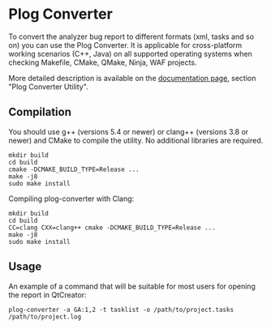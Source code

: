 Plog Converter
===============================

To convert the analyzer bug report to different formats (xml, tasks and so on) you can use the Plog Converter.
It is applicable for cross-platform working scenarios (C++, Java) on all supported operating systems when checking Makefile, CMake, QMake, Ninja, WAF projects.

More detailed description is available on the [documentation page](https://www.viva64.com/en/m/0036/), section "Plog Converter Utility".

Compilation
--------------

You should use g++ (versions 5.4 or newer) or clang++ (versions 3.8 or newer) and CMake to compile the utility. No additional libraries are required.

```
mkdir build
cd build
cmake -DCMAKE_BUILD_TYPE=Release ...
make -j8
sudo make install
```

Compiling plog-converter with Clang:

```
mkdir build
cd build
CC=clang CXX=clang++ cmake -DCMAKE_BUILD_TYPE=Release ...
make -j8
sudo make install
```

Usage
-------------

An example of a command that will be suitable for most users for opening the report in QtCreator:

```
plog-converter -a GA:1,2 -t tasklist -o /path/to/project.tasks /path/to/project.log
```
